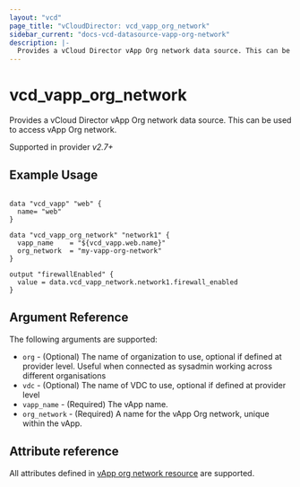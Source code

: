 ```yaml
---
layout: "vcd"
page_title: "vCloudDirector: vcd_vapp_org_network"
sidebar_current: "docs-vcd-datasource-vapp-org-network"
description: |-
  Provides a vCloud Director vApp Org network data source. This can be used to access vApp Org network.
---
```


# vcd\_vapp\_org\_network

Provides a vCloud Director vApp Org network data source. This can be used to access vApp Org network.

Supported in provider *v2.7+*

## Example Usage

```hcl

data "vcd_vapp" "web" {
  name= "web"
}

data "vcd_vapp_org_network" "network1" {
  vapp_name    = "${vcd_vapp.web.name}"
  org_network  = "my-vapp-org-network"
}

output "firewallEnabled" {
  value = data.vcd_vapp_network.network1.firewall_enabled
}
```

## Argument Reference

The following arguments are supported:

* `org` - (Optional) The name of organization to use, optional if defined at provider level. Useful when connected as sysadmin working across different organisations
* `vdc` - (Optional) The name of VDC to use, optional if defined at provider level
* `vapp_name` - (Required) The vApp name.
* `org_network` - (Required) A name for the vApp Org network, unique within the vApp.

## Attribute reference

All attributes defined in [vApp org network resource](/docs/providers/vcd/r/vapp_org_network.html#attribute-reference) are supported.

